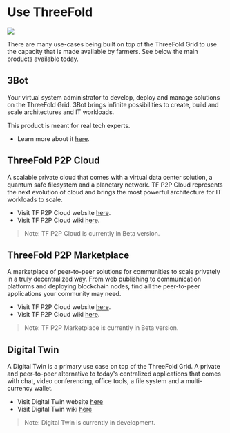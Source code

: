 # Use ThreeFold 

![](img/different_users_tfgrid.png)

There are many use-cases being built on top of the ThreeFold Grid to use the capacity that is made available by farmers. See below the main products available today.

## 3Bot

Your virtual system administrator to develop, deploy and manage solutions on the ThreeFold Grid. 3Bot brings infinite possibilities to create, build and scale architectures and IT workloads.

This product is meant for real tech experts. 

- Learn more about it [here](https://sdk.threefold.io/#/).

## ThreeFold P2P Cloud

A scalable private cloud that comes with a virtual data center solution, a quantum safe filesystem and a planetary network. TF P2P Cloud represents the next evolution of cloud and brings the most powerful architecture for IT workloads to scale. 

- Visit TF P2P Cloud website [here](https://threefold.io/cloud/).
- Visit TF P2P Cloud wiki [here](https://threefold.io/info/cloud#/cloud__readme/).

> Note: TF P2P Cloud  is currently in Beta version. 

## ThreeFold P2P Marketplace
 
A marketplace of peer-to-peer solutions for communities to scale privately in a truly decentralized way. From web publishing to communication platforms and deploying blockchain nodes, find all the peer-to-peer applications your community may need. 

- Visit TF P2P Cloud website [here](https://marketplace.threefold.io/).
- Visit TF P2P Cloud wiki [here](https://threefold.io/info/cloud/cloud__evdc_marketplace/).

> Note: TF P2P Marketplace is currently in Beta version. 

## Digital Twin

A Digital Twin is a primary use case on top of the ThreeFold Grid. A private and peer-to-peer alternative to today's centralized applications that comes with chat, video conferencing, office tools, a file system and a multi-currency wallet.

- Visit Digital Twin website [here](https://mydigitaltwin.io)
- Visit Digital Twin wiki [here](https://info.mydigitaltwin.io)

> Note: Digital Twin is currently in development. 

